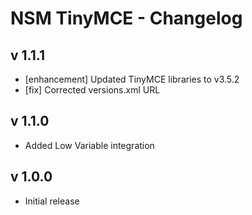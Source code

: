 NSM TinyMCE - Changelog
=======================

v 1.1.1
----------

* [enhancement] Updated TinyMCE libraries to v3.5.2
* [fix] Corrected versions.xml URL

v 1.1.0
----------

* Added Low Variable integration

v 1.0.0
---------

* Initial release
